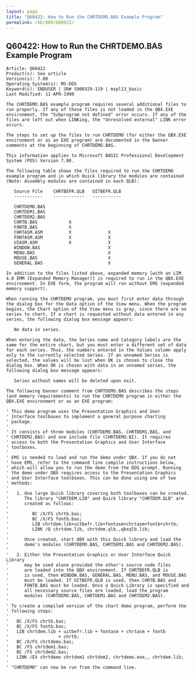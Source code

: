 ```yaml
---
layout: page
title: "Q60422: How to Run the CHRTDEMO.BAS Example Program"
permalink: /kb/060/Q60422/
---
```


## Q60422: How to Run the CHRTDEMO.BAS Example Program

	Article: Q60422
	Product(s): See article
	Version(s): 7.00
	Operating System(s): MS-DOS
	Keyword(s): ENDUSER | SR# S900329-119 | mspl13_basic
	Last Modified: 11-APR-1990
	
	The CHRTDEMO.BAS example program requires several additional files to
	run properly. If any of these files is not loaded in the QBX.EXE
	environment, the "Subprogram not defined" error occurs. If any of the
	files are left out when LINKing, the "Unresolved external" LINK error
	occurs.
	
	The steps to set up the files to run CHRTDEMO (for either the QBX.EXE
	environment or as an EXE program) are documented in the banner
	comments at the beginning of CHRTDEMO.BAS.
	
	This information applies to Microsoft BASIC Professional Development
	System (PDS) Version 7.00.
	
	The following table shows the files required to run the CHRTDEMO
	example program and in which Quick library the modules are contained
	(Note: Assembly modules are contained in each QLB):
	
	   Source File    CHRTBEFR.QLB   UITBEFR.QLB
	   -----------    ------------   -----------
	
	   CHRTDEMO.BAS
	   CHRTDEM1.BAS
	   CHRTDEM2.BAS
	   CHRTB.BAS            X
	   FONTB.BAS            X
	   CHRTASM.ASM          X              X
	   FONTASM.ASM          X              X
	   UIASM.ASM            X              X
	   WINDOW.BAS                          X
	   MENU.BAS                            X
	   MOUSE.BAS                           X
	   GENERAL.BAS                         X
	
	In addition to the files listed above, expanded memory [with an LIM
	4.0 EMM (Expanded Memory Manager)] is required to run in the QBX.EXE
	environment. In EXE form, the program will run without EMS (expanded
	memory support).
	
	When running the CHRTDEMO program, you must first enter data through
	the dialog box for the Data option of the View menu. When the program
	begins, the Chart option of the View menu is gray, since there are no
	series to chart. If a chart is requested without data entered in any
	series, the following dialog box message appears:
	
	   No data in series.
	
	When entering the data, the Series name and Category labels are the
	same for the entire chart, but you must enter a different set of data
	for each series. Thus, the numbers entered in the Values column apply
	only to the currently selected Series. If an unnamed Series is
	selected, the values will be lost when OK is chosen to close the
	dialog box. When OK is chosen with data in an unnamed series, the
	following dialog box message appears:
	
	   Series without names will be deleted upon exit.
	
	The following banner comment from CHRTDEMO.BAS describes the steps
	(and memory requirements) to run the CHRTDEMO program in either the
	QBX.EXE environment or as an EXE program:
	
	' This demo program uses the Presentation Graphics and User
	' Interface toolboxes to implement a general purpose charting
	' package.
	'
	' It consists of three modules (CHRTDEMO.BAS, CHRTDEM1.BAS, and
	' CHRTDEM2.BAS) and one include file (CHRTDEMO.BI). It requires
	' access to both the Presentation Graphics and User Interface
	' toolboxes.
	'
	' EMS is needed to load and run the demo under QBX. If you do not
	' have EMS, refer to the command line compile instructions below,
	' which will allow you to run the demo from the DOS prompt. Running
	' the demo under QBX requires access to the Presentation Graphics
	' and User Interface toolboxes. This can be done using one of two
	' methods:
	'
	'   1. One large Quick library covering both toolboxes can be created.
	'      The library "CHRTDEM.LIB" and Quick library "CHRTDEM.QLB" are
	'      created as follows:
	'
	'         BC /X/FS chrtb.bas;
	'         BC /X/FS fontb.bas;
	'         LIB chrtdem.lib+uitbefr.lib+fontasm+chrtasm+fontb+chrtb;
	'         LINK /Q chrtdem.lib, chrtdem.qlb,,qbxqlb.lib;
	'
	'      Once created, start QBX with this Quick library and load the
	'      demo's modules (CHRTDEMO.BAS, CHRTDEM1.BAS and CHRTDEM2.BAS).
	'
	'   2. Either the Presentation Graphics or User Interface Quick Library
	'      may be used alone provided the other's source code files
	'      are loaded into the QBX environment. If CHRTBEFR.QLB is
	'      is used, then WINDOW.BAS, GENERAL.BAS, MENU.BAS, and MOUSE.BAS
	'      must be loaded. If UITBEFR.QLB is used, then CHRTB.BAS and
	'      FONTB.BAS must be loaded. Once a Quick Library is specified and
	'      all necessary source files are loaded, load the program
	'      modules (CHRTDEMO.BAS, CHRTDEM1.BAS and CHRTDEM2.BAS).
	'
	' To create a compiled version of the chart demo program, perform the
	' following steps:
	'
	'   BC /X/FS chrtb.bas;
	'   BC /X/FS fontb.bas;
	'   LIB chrtdem.lib + uitbefr.lib + fontasm + chrtasm + fontb
	'                   + chrtb;
	'   BC /X/FS chrtdemo.bas;
	'   BC /FS chrtdem1.bas;
	'   BC /FS chrtdem2.bas;
	'   LINK /EX chrtdemo chrtdem1 chrtdem2, chrtdemo.exe,, chrtdem.lib;
	'
	' "CHRTDEMO" can now be run from the command line.
